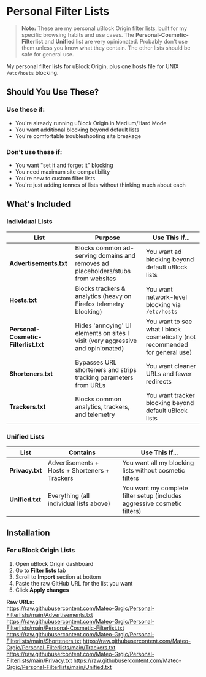 # Personal Filter Lists

> **Note:** These are my personal uBlock Origin filter lists, built for my specific browsing habits and use cases. The **Personal-Cosmetic-Filterlist** and **Unified** list are very opinionated. Probably don't use them unless you know what they contain. The other lists should be safe for general use.

My personal filter lists for uBlock Origin, plus one hosts file for UNIX `/etc/hosts` blocking. 

## Should You Use These?

### Use these if:

- You're already running uBlock Origin in Medium/Hard Mode
- You want additional blocking beyond default lists
- You're comfortable troubleshooting site breakage

### Don't use these if:

- You want "set it and forget it" blocking
- You need maximum site compatibility
- You're new to custom filter lists
- You're just adding tonnes of lists without thinking much about each


## What's Included

### Individual Lists

| List | Purpose | Use This If... |
|------|---------|----------------|
| **Advertisements.txt** | Blocks common ad-serving domains and removes ad placeholders/stubs from websites | You want ad blocking beyond default uBlock lists |
| **Hosts.txt** | Blocks trackers & analytics (heavy on Firefox telemetry blocking) | You want network-level blocking via `/etc/hosts` |
| **Personal-Cosmetic-Filterlist.txt** | Hides 'annoying' UI elements on sites I visit (very aggressive and opinionated) | You want to see what I block cosmetically (not recommended for general use) |
| **Shorteners.txt** | Bypasses URL shorteners and strips tracking parameters from URLs | You want cleaner URLs and fewer redirects |
| **Trackers.txt** | Blocks common analytics, trackers, and telemetry | You want tracker blocking beyond default uBlock lists |

### Unified Lists

| List | Contains | Use This If... |
|------|----------|----------------|
| **Privacy.txt** | Advertisements + Hosts + Shorteners + Trackers | You want all my blocking lists without cosmetic filters |
| **Unified.txt** | Everything (all individual lists above) | You want my complete filter setup (includes aggressive cosmetic filters) |

## Installation

### For uBlock Origin Lists

1. Open uBlock Origin dashboard
2. Go to **Filter lists** tab
3. Scroll to **Import** section at bottom
4. Paste the raw GitHub URL for the list you want
5. Click **Apply changes**

**Raw URLs:**  
https://raw.githubusercontent.com/Mateo-Grgic/Personal-Filterlists/main/Advertisements.txt
https://raw.githubusercontent.com/Mateo-Grgic/Personal-Filterlists/main/Personal-Cosmetic-Filterlist.txt
https://raw.githubusercontent.com/Mateo-Grgic/Personal-Filterlists/main/Shorteners.txt
https://raw.githubusercontent.com/Mateo-Grgic/Personal-Filterlists/main/Trackers.txt
https://raw.githubusercontent.com/Mateo-Grgic/Personal-Filterlists/main/Privacy.txt
https://raw.githubusercontent.com/Mateo-Grgic/Personal-Filterlists/main/Unified.txt
